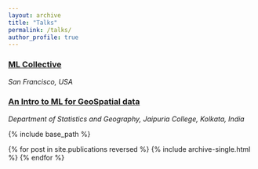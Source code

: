 ```yaml
---
layout: archive
title: "Talks"
permalink: /talks/
author_profile: true
---
```


### [ML Collective](ML_collective_VOG.pptx)
*San Francisco, USA*

### [An Intro to ML for GeoSpatial data](jaipuria_machine_learning_webinar.pptx)
*Department of Statistics and Geography, Jaipuria College, Kolkata, India*

{% include base_path %}

{% for post in site.publications reversed %}
  {% include archive-single.html %}
{% endfor %}
